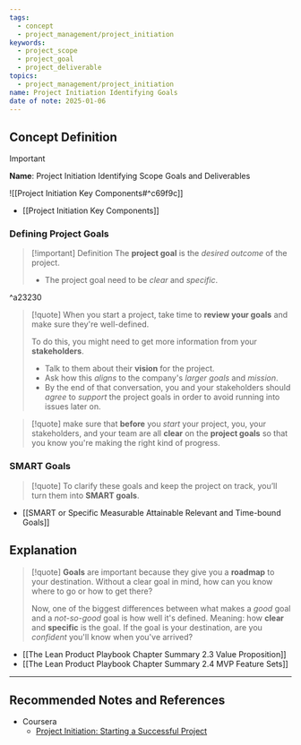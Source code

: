 ```yaml
---
tags:
  - concept
  - project_management/project_initiation
keywords:
  - project_scope
  - project_goal
  - project_deliverable
topics:
  - project_management/project_initiation
name: Project Initiation Identifying Goals
date of note: 2025-01-06
---
```


## Concept Definition

>[!important]
>**Name**: Project Initiation Identifying Scope Goals and Deliverables

![[Project Initiation Key Components#^c69f9c]]

- [[Project Initiation Key Components]]

### Defining Project Goals

>[!important] Definition
>The **project goal** is the *desired outcome* of the project. 
>- The project goal need to be *clear* and *specific*. 

^a23230

>[!quote]
>When you start a project, take time to **review your goals** and make sure they're well-defined.
> 
> To do this, you might need to get more information from your **stakeholders**. 
> - Talk to them about their **vision** for the project. 
> - Ask how this *aligns* to the company's *larger goals* and *mission*. 
> - By the end of that conversation, you and your stakeholders should *agree* to *support* the project goals in order to avoid running into issues later on.

>[!quote]
>make sure that **before** you *start* your project, you, your stakeholders, and your team are all **clear** on the **project goals** so that you know you're making the right kind of progress.


### SMART Goals

>[!quote]
>To clarify these goals and keep the project on track, you’ll turn them into **SMART goals**.

- [[SMART or Specific Measurable Attainable Relevant and Time-bound Goals]]





## Explanation

>[!quote]
>**Goals** are important because they give you a **roadmap** to your destination. Without a clear goal in mind, how can you know where to go or how to get there?
>
>Now, one of the biggest differences between what makes a *good* goal and a *not-so-good* goal is how well it's defined. Meaning: how **clear** and **specific** is the goal. If the goal is your destination, are you *confident* you'll know when you've arrived?


- [[The Lean Product Playbook Chapter Summary 2.3 Value Proposition]]
- [[The Lean Product Playbook Chapter Summary 2.4 MVP Feature Sets]]



-----------
##  Recommended Notes and References

- Coursera
	- [Project Initiation: Starting a Successful Project](https://www.coursera.org/learn/project-initiation-google/home/welcome)